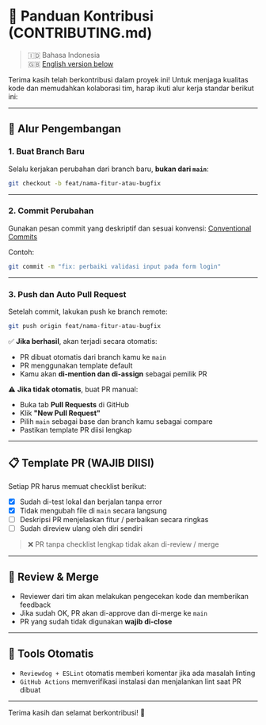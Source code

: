 # 🙌 Panduan Kontribusi (CONTRIBUTING.md)

> 🇮🇩 Bahasa Indonesia  
> 🇬🇧 [English version below](./CONTRIBUTING.md)

Terima kasih telah berkontribusi dalam proyek ini! Untuk menjaga kualitas kode dan memudahkan kolaborasi tim, harap ikuti alur kerja standar berikut ini:

---

## 🚀 Alur Pengembangan

### 1. Buat Branch Baru

Selalu kerjakan perubahan dari branch baru, **bukan dari `main`**:

```bash
git checkout -b feat/nama-fitur-atau-bugfix
```

---

### 2. Commit Perubahan

Gunakan pesan commit yang deskriptif dan sesuai konvensi: [Conventional Commits](https://www.conventionalcommits.org/en/v1.0.0/)

Contoh:

```bash
git commit -m "fix: perbaiki validasi input pada form login"
```

---

### 3. Push dan Auto Pull Request

Setelah commit, lakukan push ke branch remote:

```bash
git push origin feat/nama-fitur-atau-bugfix
```

✅ **Jika berhasil**, akan terjadi secara otomatis:

- PR dibuat otomatis dari branch kamu ke `main`
- PR menggunakan template default
- Kamu akan **di-mention dan di-assign** sebagai pemilik PR

⚠️ **Jika tidak otomatis**, buat PR manual:

- Buka tab **Pull Requests** di GitHub
- Klik **"New Pull Request"**
- Pilih `main` sebagai base dan branch kamu sebagai compare
- Pastikan template PR diisi lengkap

---

## 📋 Template PR (WAJIB DIISI)

Setiap PR harus memuat checklist berikut:

- [x] Sudah di-test lokal dan berjalan tanpa error  
- [x] Tidak mengubah file di `main` secara langsung  
- [ ] Deskripsi PR menjelaskan fitur / perbaikan secara ringkas  
- [ ] Sudah direview ulang oleh diri sendiri  

> ❌ PR tanpa checklist lengkap tidak akan di-review / merge

---

## 👀 Review & Merge

- Reviewer dari tim akan melakukan pengecekan kode dan memberikan feedback  
- Jika sudah OK, PR akan di-approve dan di-merge ke `main`  
- PR yang sudah tidak digunakan **wajib di-close**

---

## 🧰 Tools Otomatis

- `Reviewdog + ESLint` otomatis memberi komentar jika ada masalah linting  
- `GitHub Actions` memverifikasi instalasi dan menjalankan lint saat PR dibuat

---

Terima kasih dan selamat berkontribusi! 💪
